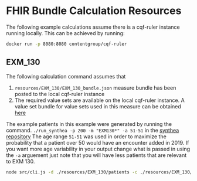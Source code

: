 # FHIR Bundle Calculation Resources
The following example  calculations assume there is a cqf-ruler instance running locally. This can be achieved by running:
```bash
docker run -p 8080:8080 contentgroup/cqf-ruler
```
## EXM_130
The following calculation command assumes that
1. `resources/EXM_130/EXM_130_bundle.json` measure bundle has been posted to the local cqf-ruler instance
2. The required value sets are available on the local cqf-ruler instance. A value set bundle for value sets used in this measure can be obtained [here](https://github.com/DBCG/connectathon/blob/master/resources/fhir3/valuesets/valuesets-bundle-exm130-FHIR.json)

The example patients in this example were generated by running the command. `./run_synthea -p 200 -m "EXM130*" -a 51-51` in the [synthea repository](https://github.com/synthetichealth/synthea) The age range `51-51` was used in order to maximize the probability that a patient over 50 would have an encounter added in 2019. If you want more age variability in your output change what is passed in using the `-a` arguement just note that you will have less patients that are relevant to EXM 130.
```bash
node src/cli.js -d ./resources/EXM_130/patients -c ./resources/EXM_130/EXM130_FHIR3.cql -u http://localhost:8080/cqf-ruler-dstu3/fhir
```
